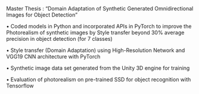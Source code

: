 Master Thesis : “Domain Adaptation of Synthetic Generated Omnidirectional Images for Object Detection”

• Coded models in Python and incorporated APIs in PyTorch to improve the Photorealism of synthetic images by Style transfer beyond 30% average precision in object detection (for 7 classes)

• Style transfer (Domain Adaptation) using High-Resolution Network and VGG19 CNN architecture with PyTorch

• Synthetic image data set generated from the Unity 3D engine for training

• Evaluation of photorealism on pre-trained SSD for object recognition with Tensorflow
